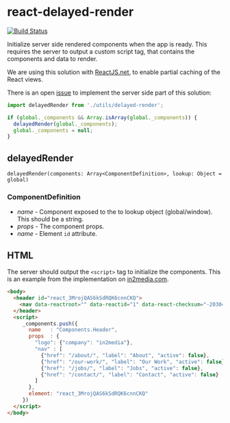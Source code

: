 # react-delayed-render
<!-- Build Status -->
<a href="https://travis-ci.org/thebuilder/react-delayed-render">
  <img src="https://travis-ci.org/thebuilder/react-delayed-render.svg" alt="Build Status" />
</a>

Initialize server side rendered components when the app is ready.
This requires the server to output a custom script tag, that contains the components and data to render.

We are using this solution with [ReactJS.net](http://reactjs.net/), to enable partial caching of the React views.

There is an open [issue](https://github.com/reactjs/React.NET/issues/315) to implement the server side part of this solution:

```js
import delayedRender from './utils/delayed-render';

if (global._components && Array.isArray(global._components)) {
  delayedRender(global._components);
  global._components = null;
}
```

## delayedRender
`delayedRender(components: Array<ComponentDefinition>, lookup: Object = global)`

### ComponentDefinition 
* *name* - Component exposed to the to lookup object (global/window). This should be a string.
* *props* - The component props.
* *name* - Element `id` attribute.

## HTML
The server should output the `<script>` tag to initialize the components. This is an example from the implementation on [in2media.com](https://www.in2media.com).

```html
<body>
  <header id="react_3MrojQAS6kSdRQK6cnnCKQ">
    <nav data-reactroot="" data-reactid="1" data-react-checksum="-2030430549">...</nav>
  </header>
  <script>
     _components.push({
       name   : "Components.Header",
       props  : {
         "logo": {"company": "in2media"},
         "nav" : [
           {"href": "/about/", "label": "About", "active": false}, 
           {"href": "/our-work/", "label": "Our Work", "active": false}, 
           {"href": "/jobs/", "label": "Jobs", "active": false}, 
           {"href": "/contact/", "label": "Contact", "active": false}
         ]
       },
       element: "react_3MrojQAS6kSdRQK6cnnCKQ"
     })
  </script>
</body>
```
